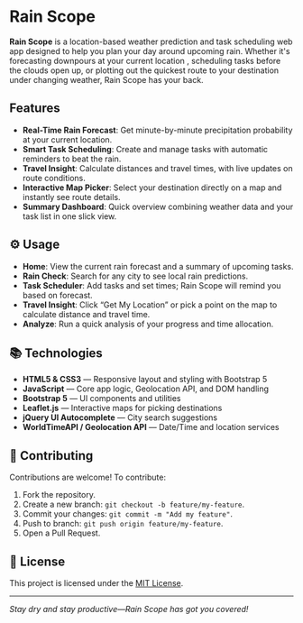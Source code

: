 # Rain Scope

**Rain Scope** is a location-based weather prediction and task scheduling web app designed to help you plan your day around upcoming rain. Whether it's forecasting downpours at your current location
, scheduling tasks before the clouds open up, or plotting out the quickest route to your destination under changing weather, Rain Scope has your back.

##  Features

* **Real-Time Rain Forecast**: Get minute-by-minute precipitation probability at your current location.
* **Smart Task Scheduling**: Create and manage tasks with automatic reminders to beat the rain.
* **Travel Insight**: Calculate distances and travel times, with live updates on route conditions.
* **Interactive Map Picker**: Select your destination directly on a map and instantly see route details.
* **Summary Dashboard**: Quick overview combining weather data and your task list in one slick view.

## ⚙️ Usage

* **Home**: View the current rain forecast and a summary of upcoming tasks.
* **Rain Check**: Search for any city to see local rain predictions.
* **Task Scheduler**: Add tasks and set times; Rain Scope will remind you based on forecast.
* **Travel Insight**: Click “Get My Location” or pick a point on the map to calculate distance and travel time.
* **Analyze**: Run a quick analysis of your progress and time allocation.

## 📚 Technologies

* **HTML5 & CSS3** — Responsive layout and styling with Bootstrap 5
* **JavaScript** — Core app logic, Geolocation API, and DOM handling
* **Bootstrap 5** — UI components and utilities
* **Leaflet.js** — Interactive maps for picking destinations
* **jQuery UI Autocomplete** — City search suggestions
* **WorldTimeAPI / Geolocation API** — Date/Time and location services

## 🤝 Contributing

Contributions are welcome! To contribute:

1. Fork the repository.
2. Create a new branch: `git checkout -b feature/my-feature`.
3. Commit your changes: `git commit -m "Add my feature"`.
4. Push to branch: `git push origin feature/my-feature`.
5. Open a Pull Request.

## 📄 License

This project is licensed under the [MIT License](https://opensource.org/licenses/MIT).

---

*Stay dry and stay productive—Rain Scope has got you covered!*
